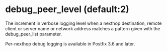 # debug_peer_level (default:2) 

 The increment in verbose logging level when a nexthop destination,
remote client or server name or network address matches a pattern
given with the debug_peer_list parameter. 

 Per-nexthop debug logging is available in Postfix 3.6 and later. 



